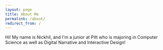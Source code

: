 ```yaml
---
layout: page
title: About Me
permalink: /about/
redirect_from: /
---
```


Hi! My name is Nickhil, and I'm a junior at Pitt who is majoring in Computer Science as well as Digital Narrative and Interactive Design!
